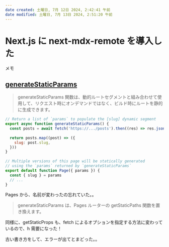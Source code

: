 ```yaml
---
date created: 土曜日, 7月 12日 2024, 2:42:41 午前
date modified: 土曜日, 7月 13日 2024, 2:51:20 午前
---
```

# Next.js に next-mdx-remote を導入した

メモ
## [generateStaticParams](https://nextjs.org/docs/app/api-reference/functions/generate-static-params)

> generateStaticParams 関数は、動的ルートセグメントと組み合わせて使用して、リクエスト時にオンデマンドではなく、ビルド時にルートを静的に生成できます。

```jsx
// Return a list of `params` to populate the [slug] dynamic segment
export async function generateStaticParams() {
  const posts = await fetch('https://.../posts').then((res) => res.json())
 
  return posts.map((post) => ({
    slug: post.slug,
  }))
}
 
// Multiple versions of this page will be statically generated
// using the `params` returned by `generateStaticParams`
export default function Page({ params }) {
  const { slug } = params
  // ...
}
```

Pages から、名前が変わったの忘れていた。。
> generateStaticParams は、Pages ルーターの getStaticPaths 関数を置き換えます。

同様に、getStaticProps も、fetch によるオプションを指定する方法に変わっているので、h 需要になった！

古い書き方をして、エラーが出てとまどった。。